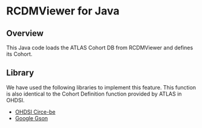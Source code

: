 # RCDMViewer for Java

## Overview

This Java code loads the ATLAS Cohort DB from RCDMViewer and defines its Cohort.



## Library

We have used the following libraries to implement this feature. This function is also identical to the Cohort Definition function provided by ATLAS in OHDSI.

* [OHDSI Circe-be](https://github.com/OHDSI/circe-be)
* [Google Gson](https://github.com/google/gson)

